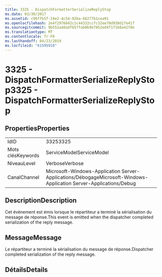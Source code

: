 ```yaml
---
title: 3325 - DispatchFormatterSerializeReplyStop
ms.date: 03/30/2017
ms.assetid: c96ffb5f-24e2-4c54-92ba-66277b1cea91
ms.openlocfilehash: 2e4f2976842c1c44332ccfc32ee70d930d1fe41f
ms.sourcegitcommit: 9b552addadfb57fab0b9e7852ed4f1f1b8a42f8e
ms.translationtype: MT
ms.contentlocale: fr-FR
ms.lasthandoff: 04/23/2019
ms.locfileid: "61595918"
---
```

# <a name="3325---dispatchformatterserializereplystop"></a><span data-ttu-id="b7f66-102">3325 - DispatchFormatterSerializeReplyStop</span><span class="sxs-lookup"><span data-stu-id="b7f66-102">3325 - DispatchFormatterSerializeReplyStop</span></span>
## <a name="properties"></a><span data-ttu-id="b7f66-103">Properties</span><span class="sxs-lookup"><span data-stu-id="b7f66-103">Properties</span></span>  
  
|||  
|-|-|  
|<span data-ttu-id="b7f66-104">Id</span><span class="sxs-lookup"><span data-stu-id="b7f66-104">ID</span></span>|<span data-ttu-id="b7f66-105">3325</span><span class="sxs-lookup"><span data-stu-id="b7f66-105">3325</span></span>|  
|<span data-ttu-id="b7f66-106">Mots clés</span><span class="sxs-lookup"><span data-stu-id="b7f66-106">Keywords</span></span>|<span data-ttu-id="b7f66-107">ServiceModel</span><span class="sxs-lookup"><span data-stu-id="b7f66-107">ServiceModel</span></span>|  
|<span data-ttu-id="b7f66-108">Niveau</span><span class="sxs-lookup"><span data-stu-id="b7f66-108">Level</span></span>|<span data-ttu-id="b7f66-109">Verbose</span><span class="sxs-lookup"><span data-stu-id="b7f66-109">Verbose</span></span>|  
|<span data-ttu-id="b7f66-110">Canal</span><span class="sxs-lookup"><span data-stu-id="b7f66-110">Channel</span></span>|<span data-ttu-id="b7f66-111">Microsoft-Windows-Application Server-Applications/Débogage</span><span class="sxs-lookup"><span data-stu-id="b7f66-111">Microsoft-Windows-Application Server-Applications/Debug</span></span>|  
  
## <a name="description"></a><span data-ttu-id="b7f66-112">Description</span><span class="sxs-lookup"><span data-stu-id="b7f66-112">Description</span></span>  
 <span data-ttu-id="b7f66-113">Cet événement est émis lorsque le répartiteur a terminé la sérialisation du message de réponse.</span><span class="sxs-lookup"><span data-stu-id="b7f66-113">This event is emitted when the dispatcher completed serialization of the reply message.</span></span>  
  
## <a name="message"></a><span data-ttu-id="b7f66-114">Message</span><span class="sxs-lookup"><span data-stu-id="b7f66-114">Message</span></span>  
 <span data-ttu-id="b7f66-115">Le répartiteur a terminé la sérialisation du message de réponse.</span><span class="sxs-lookup"><span data-stu-id="b7f66-115">Dispatcher completed serialization of the reply message.</span></span>  
  
## <a name="details"></a><span data-ttu-id="b7f66-116">Détails</span><span class="sxs-lookup"><span data-stu-id="b7f66-116">Details</span></span>
